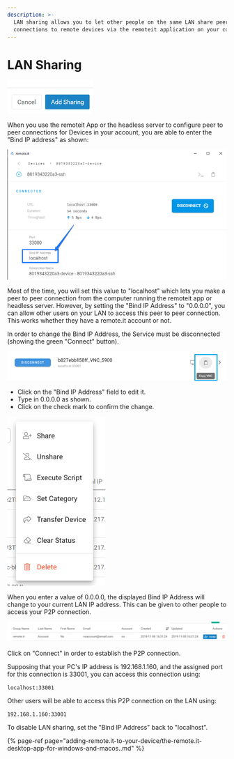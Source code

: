 ```yaml
---
description: >-
  LAN sharing allows you to let other people on the same LAN share peer to peer
  connections to remote devices via the remoteit application on your computer.
---
```


# LAN Sharing

![remote.it LAN sharing](.gitbook/assets/image%20%2854%29.png)

When you use the remoteit App or the headless server to configure peer to peer connections for Devices in your account, you are able to enter the "Bind IP address" as shown:

![](.gitbook/assets/image%20%2825%29.png)

Most of the time, you will set this value to "localhost" which lets you make a peer to peer connection from the computer running the remoteit app or headless server.  However, by setting the "Bind IP Address" to "0.0.0.0", you can allow other users on your LAN to access this peer to peer connection.  This works whether they have a remote.it account or not.

In order to change the Bind IP Address, the Service must be disconnected \(showing the green "Connect" button\). 

![](.gitbook/assets/image%20%28493%29.png)

* Click on the "Bind IP Address" field to edit it.
* Type in 0.0.0.0 as shown.
* Click on the check mark to confirm the change.

![](.gitbook/assets/image%20%28401%29.png)

When you enter a value of 0.0.0.0, the displayed Bind IP Address will change to your current LAN IP address.  This can be given to other people to access your P2P connection.

![](.gitbook/assets/image%20%28103%29.png)

Click on "Connect" in order to establish the P2P connection.

Supposing that your PC's IP address is 192.168.1.160, and the assigned port for this connection is 33001, you can access this connection using:

```text
localhost:33001
```

Other users will be able to access this P2P connection on the LAN using:

```text
192.168.1.160:33001
```

To disable LAN sharing, set the "Bind IP Address" back to "localhost".

{% page-ref page="adding-remote.it-to-your-device/the-remote.it-desktop-app-for-windows-and-macos..md" %}




